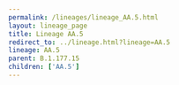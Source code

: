 ```yaml
---
permalink: /lineages/lineage_AA.5.html
layout: lineage_page
title: Lineage AA.5
redirect_to: ../lineage.html?lineage=AA.5
lineage: AA.5
parent: B.1.177.15
children: ['AA.5']
---
```

